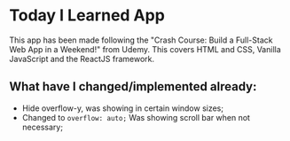 # Today I Learned App

This app has been made following the "Crash Course: Build a Full-Stack Web App in a Weekend!" from Udemy.
This covers HTML and CSS, Vanilla JavaScript and the ReactJS framework.

## What have I changed/implemented already:

- Hide overflow-y, was showing in certain window sizes;
- Changed to `overflow: auto;` Was showing scroll bar when not necessary;
